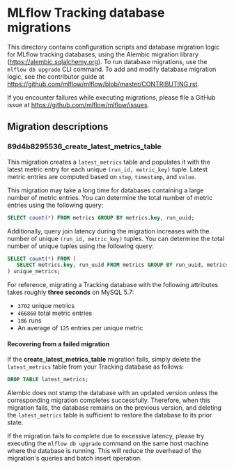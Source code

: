 # MLflow Tracking database migrations

This directory contains configuration scripts and database migration logic for MLflow tracking
databases, using the Alembic migration library (https://alembic.sqlalchemy.org). To run database
migrations, use the ``mlflow db upgrade`` CLI command. To add and modify database migration logic,
see the contributor guide at https://github.com/mlflow/mlflow/blob/master/CONTRIBUTING.rst.

If you encounter failures while executing migrations, please file a GitHub issue at
https://github.com/mlflow/mlflow/issues.

## Migration descriptions

### 89d4b8295536\_create\_latest\_metrics\_table
This migration creates a ``latest_metrics`` table and populates it with the latest metric entry for
each unique ``(run_id, metric_key)`` tuple. Latest metric entries are computed based on ``step``,
``timestamp``, and ``value``.

This migration may take a long time for databases containing a large number of metric entries. You
can determine the total number of metric entries using the following query:

```sql
SELECT count(*) FROM metrics GROUP BY metrics.key, run_uuid;
```

Additionally, query join latency during the migration increases with the number of unique
``(run_id, metric_key)`` tuples. You can determine the total number of unique tuples using
the following query:

```sql
SELECT count(*) FROM (
   SELECT metrics.key, run_uuid FROM metrics GROUP BY run_uuid, metrics.key
) unique_metrics;
```

For reference, migrating a Tracking database with the following attributes takes roughly
**three seconds** on MySQL 5.7:

* ``3702`` unique metrics
* ``466860`` total metric entries
* ``186`` runs
* An average of ``125`` entries per unique metric

#### Recovering from a failed migration
If the **create\_latest\_metrics\_table** migration fails, simply delete the ``latest_metrics``
table from your Tracking database as follows:

```sql
DROP TABLE latest_metrics;
```

Alembic does not stamp the database with an updated version unless the corresponding migration
completes successfully. Therefore, when this migration fails, the database remains on the
previous version, and deleting the ``latest_metrics`` table is sufficient to restore the database
to its prior state.

If the migration fails to complete due to excessive latency, please try executing the
``mlflow db upgrade`` command on the same host machine where the database is running. This will
reduce the overhead of the migration's queries and batch insert operation.
